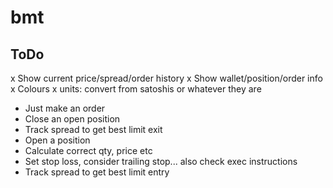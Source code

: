 # bmt

## ToDo
x Show current price/spread/order history
x Show wallet/position/order info
x Colours
x units: convert from satoshis or whatever they are
* Just make an order
* Close an open position
 * Track spread to get best limit exit
* Open a position
 * Calculate correct qty, price etc
 * Set stop loss, consider trailing stop... also check exec instructions
 * Track spread to get best limit entry
